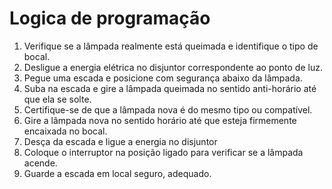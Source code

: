# Logica de programação

1. Verifique se a lâmpada realmente está queimada e identifique o tipo de bocal.
2. Desligue a energia elétrica no disjuntor correspondente ao ponto de luz.
3. Pegue uma escada e posicione com segurança abaixo da lâmpada.
4. Suba na escada e gire a lâmpada queimada no sentido anti-horário até que ela se solte.
5. Certifique-se de que a lâmpada nova é do mesmo tipo ou compatível.
6. Gire a lâmpada nova no sentido horário até que esteja firmemente encaixada no bocal.
7. Desça da escada e ligue a energia no disjuntor 
8. Coloque o interruptor na posição ligado para verificar se a lâmpada acende.
9. Guarde a escada em local seguro, adequado.
 
